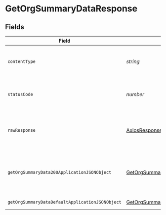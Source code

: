 # GetOrgSummaryDataResponse


## Fields

| Field                                                                                                         | Type                                                                                                          | Required                                                                                                      | Description                                                                                                   |
| ------------------------------------------------------------------------------------------------------------- | ------------------------------------------------------------------------------------------------------------- | ------------------------------------------------------------------------------------------------------------- | ------------------------------------------------------------------------------------------------------------- |
| `contentType`                                                                                                 | *string*                                                                                                      | :heavy_check_mark:                                                                                            | HTTP response content type for this operation                                                                 |
| `statusCode`                                                                                                  | *number*                                                                                                      | :heavy_check_mark:                                                                                            | HTTP response status code for this operation                                                                  |
| `rawResponse`                                                                                                 | [AxiosResponse](https://axios-http.com/docs/res_schema)                                                       | :heavy_minus_sign:                                                                                            | Raw HTTP response; suitable for custom response parsing                                                       |
| `getOrgSummaryData200ApplicationJSONObject`                                                                   | [GetOrgSummaryData200ApplicationJSON](../../models/operations/getorgsummarydata200applicationjson.md)         | :heavy_minus_sign:                                                                                            | summary metrics with trends for an entire org and it's projects.                                              |
| `getOrgSummaryDataDefaultApplicationJSONObject`                                                               | [GetOrgSummaryDataDefaultApplicationJSON](../../models/operations/getorgsummarydatadefaultapplicationjson.md) | :heavy_minus_sign:                                                                                            | Error response.                                                                                               |